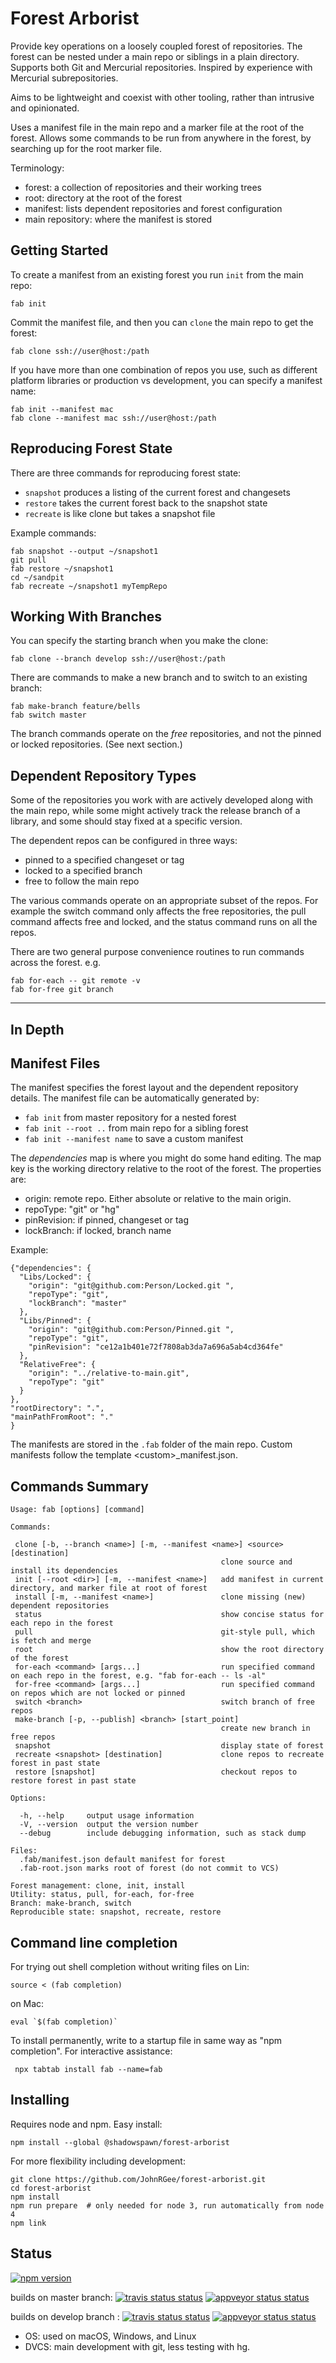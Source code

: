 # Forest Arborist

Provide key operations on a loosely coupled forest of repositories. The
forest can be nested under a main repo or siblings in a plain directory. Supports
both Git and Mercurial repositories. Inspired by experience with Mercurial subrepositories.

Aims to be lightweight and coexist with other tooling, rather than intrusive and opinionated.

Uses a manifest file in the main repo and a marker file at the root of the forest.
Allows some commands to be run from anywhere in the forest, by searching up for
the root marker file.

Terminology:

* forest: a collection of repositories and their working trees
* root: directory at the root of the forest
* manifest: lists dependent repositories and forest configuration
* main repository: where the manifest is stored

## Getting Started

To create a manifest from an existing forest you run `init` from the main repo:

`fab init`

Commit the manifest file, and then you can `clone` the main repo to get the forest:

`fab clone ssh://user@host:/path`

If you have more than one combination of repos you use, such as different
platform libraries or production vs development, you can specify a manifest name:

    fab init --manifest mac
    fab clone --manifest mac ssh://user@host:/path

## Reproducing Forest State

There are three commands for reproducing forest state:

* `snapshot` produces a listing of the current forest and changesets
* `restore` takes the current forest back to the snapshot state
* `recreate` is like clone but takes a snapshot file

Example commands:

    fab snapshot --output ~/snapshot1
    git pull
    fab restore ~/snapshot1
    cd ~/sandpit
    fab recreate ~/snapshot1 myTempRepo

## Working With Branches

You can specify the starting branch when you make the clone:

    fab clone --branch develop ssh://user@host:/path

There are commands to make a new branch and to switch to an existing branch:

    fab make-branch feature/bells
    fab switch master

The branch commands operate on the _free_ repositories, and not the pinned or locked repositories. (See next section.)

## Dependent Repository Types

Some of the repositories you work with are actively developed along with the main repo,
while some might actively track the release branch of a library, and some should stay fixed
at a specific version.

The dependent repos can be configured in three ways:

* pinned to a specified changeset or tag
* locked to a specified branch
* free to follow the main repo

The various commands operate on an appropriate subset of the repos. For example
the switch command only affects the free repositories, the pull command affects
free and locked, and the status command runs on all the repos.

There are two general purpose convenience routines to run commands across the forest.
e.g.

    fab for-each -- git remote -v
    fab for-free git branch

---------------------------------------------------------------------------------

## In Depth

## Manifest Files

The manifest specifies the forest layout and the dependent repository details. The manifest file can be automatically generated by:

* `fab init` from master repository for a nested forest
* `fab init --root ..` from main repo for a sibling forest
* `fab init --manifest name` to save a custom manifest

The _dependencies_ map is where you might do some hand editing. The map key
is the working directory relative to the root of the forest. The properties are:

* origin: remote repo. Either absolute or relative to the main origin.
* repoType: "git" or "hg"
* pinRevision: if pinned, changeset or tag
* lockBranch: if locked, branch name

Example:

    {"dependencies": {
      "Libs/Locked": {
        "origin": "git@github.com:Person/Locked.git ",
        "repoType": "git",
        "lockBranch": "master"
      },
      "Libs/Pinned": {
        "origin": "git@github.com:Person/Pinned.git ",
        "repoType": "git",
        "pinRevision": "ce12a1b401e72f7808ab3da7a696a5ab4cd364fe"
      },
      "RelativeFree": {
        "origin": "../relative-to-main.git",
        "repoType": "git"
      }
    },
    "rootDirectory": ".",
    "mainPathFromRoot": "."
    }

The manifests are stored in the `.fab` folder of the main repo.
Custom manifests follow the template &lt;custom&gt;\_manifest.json.

## Commands Summary

    Usage: fab [options] [command]

    Commands:

     clone [-b, --branch <name>] [-m, --manifest <name>] <source> [destination]
                                                   clone source and install its dependencies
     init [--root <dir>] [-m, --manifest <name>]   add manifest in current directory, and marker file at root of forest
     install [-m, --manifest <name>]               clone missing (new) dependent repositories
     status                                        show concise status for each repo in the forest
     pull                                          git-style pull, which is fetch and merge
     root                                          show the root directory of the forest
     for-each <command> [args...]                  run specified command on each repo in the forest, e.g. "fab for-each -- ls -al"
     for-free <command> [args...]                  run specified command on repos which are not locked or pinned
     switch <branch>                               switch branch of free repos
     make-branch [-p, --publish] <branch> [start_point]
                                                   create new branch in free repos
     snapshot                                      display state of forest
     recreate <snapshot> [destination]             clone repos to recreate forest in past state
     restore [snapshot]                            checkout repos to restore forest in past state

    Options:

      -h, --help     output usage information
      -V, --version  output the version number
      --debug        include debugging information, such as stack dump

    Files:
      .fab/manifest.json default manifest for forest
      .fab-root.json marks root of forest (do not commit to VCS)

    Forest management: clone, init, install
    Utility: status, pull, for-each, for-free
    Branch: make-branch, switch
    Reproducible state: snapshot, recreate, restore

## Command line completion

For trying out shell completion without writing files on Lin:

    source < (fab completion)

on Mac:

    eval `$(fab completion)`

To install permanently, write to a startup file in
same way as "npm completion". For interactive assistance:

     npx tabtab install fab --name=fab

## Installing

Requires node and npm. Easy install:

    npm install --global @shadowspawn/forest-arborist

For more flexibility including development:

    git clone https://github.com/JohnRGee/forest-arborist.git
    cd forest-arborist
    npm install
    npm run prepare  # only needed for node 3, run automatically from node 4
    npm link

## Status

[![npm version](https://img.shields.io/npm/v/@shadowspawn/forest-arborist.svg)](https://www.npmjs.com/package/@shadowspawn/forest-arborist)

builds on master branch:
[![travis status status](https://img.shields.io/travis/JohnRGee/forest-arborist/master.svg?&label=mac+%26+lin)](https://travis-ci.org/JohnRGee/forest-arborist)
[![appveyor status status](https://img.shields.io/appveyor/ci/JohnRGee/forest-arborist/master.svg?label=win)](https://ci.appveyor.com/project/JohnRGee/forest-arborist)

builds on develop branch :
[![travis status status](https://img.shields.io/travis/JohnRGee/forest-arborist/develop.svg?&label=mac+%26+lin)](https://travis-ci.org/JohnRGee/forest-arborist)
[![appveyor status status](https://img.shields.io/appveyor/ci/JohnRGee/forest-arborist/develop.svg?label=win)](https://ci.appveyor.com/project/JohnRGee/forest-arborist)

* OS: used on macOS, Windows, and Linux
* DVCS: main development with git, less testing with hg.
